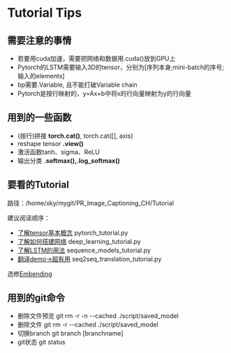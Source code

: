 # Tutorial Tips
## 需要注意的事情
+ 若要用cuda加速，需要把网络和数据用.cuda()放到GPU上
+ Pytorch的LSTM需要输入3D的tensor，分别为[序列本身;mini-batch的序号;输入的elements]
+ bp需要.Variable, 且不能打破Variable chain
+ Pytorch是按行映射的，y=Ax+b中将x的行向量映射为y的行向量

## 用到的一些函数
+ (按行)拼接 **torch.cat()**, torch.cat([], axis)
+ reshape tensor **.view()**
+ 激活函数tanh、sigma、ReLU
+ 输出分类 **.softmax(),.log_softmax()**

## 要看的Tutorial
路径：/home/xky/mygit/PR_Image_Captioning_CH/Tutorial

建议阅读顺序：
+ [了解tensor基本概念](http://pytorch.org/tutorials/beginner/nlp/pytorch_tutorial.html#sphx-glr-beginner-nlp-pytorch-tutorial-py) pytorch_tutorial.py
+ [了解如何搭建网络](http://pytorch.org/tutorials/beginner/nlp/deep_learning_tutorial.html) deep_learning_tutorial.py
+ [了解LSTM的用法](http://pytorch.org/tutorials/beginner/nlp/sequence_models_tutorial.html) sequence_models_tutorial.py
+ [翻译demo->超有用](http://pytorch.org/tutorials/intermediate/seq2seq_translation_tutorial.html) seq2seq_translation_tutorial.py

选修[Embending](http://pytorch.org/tutorials/beginner/nlp/word_embeddings_tutorial.html)

## 用到的git命令
+ 删除文件预览  git rm -r -n --cached  ./script/saved_model
+ 删除文件 git rm -r --cached  ./script/saved_model
+ 切换branch git branch [branchname]
+ git状态 git status
